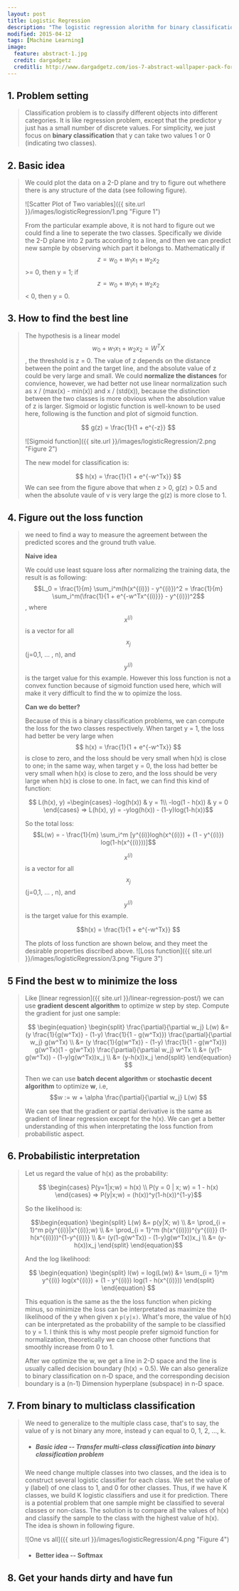 ```yaml
---
layout: post
title: Logistic Regression
description: "The logistic regression alorithm for binary classification"
modified: 2015-04-12
tags: [Machine Learning]
image:
  feature: abstract-1.jpg
  credit: dargadgetz
  creditli: http://www.dargadgetz.com/ios-7-abstract-wallpaper-pack-for-iphone-5-and-ipod-touch-retina/
---
```


## 1. Problem setting
> Classification problem is to classify different objects into different categories. It is like regression problem, except that the predictor y just has a small number of discrete values. For simplicity, we just focus on **binary classification** that y can take two values 1 or 0 (indicating two classes). 

## 2. Basic idea
> We could plot the data on a 2-D plane and try to figure out whethere there is any structure of the data (see following figure).
> 
>![Scatter Plot of Two variables]({{ site.url }}/images/logisticRegression/1.png "Figure 1")
>
> From the particular example above, it is not hard to figure out we could find a line to seperate the two classes. Specifically we divide the 2-D plane into 2 parts according to a line, and then we can predict new sample by observing which part it belongs to. Mathematically if $$ z = w_0 + w_1x_1 + w_2x_2$$ >= 0, then y = 1; if $$ z = w_0 + w_1x_1 + w_2x_2$$ < 0, then y = 0.

## 3. How to find the best line
> The hypothesis is a linear model $$ w_0 + w_1x_1 + w_2x_2 = W^TX $$, the threshold is z = 0. The value of z depends on the distance between the point and the target line, and the absolute value of z could be very large and small. We could **normalize the distances** for convience, however, we had better not use linear normalization such as x / (max(x) - min(x)) and x / (std(x)), because the distinction between the two classes is more obvious when the absolution value of z is larger. Sigmoid or logistic function is well-known to be used here, following is the function and plot of sigmoid function.
>
> $$ g(z) = \frac{1}{1 + e^{-z}} $$
>
> ![Sigmoid function]({{ site.url }}/images/logisticRegression/2.png "Figure 2")
>
> The new model for classification is:
>
> $$ h(x) = \frac{1}{1 + e^{-w^Tx}} $$
> We can see from the figure above that when z > 0, g(z) > 0.5 and when the absolute vaule of v is very large the g(z) is more close to 1. 

## 4. Figure out the loss function
> we need to find a way to measure the agreement between the predicted scores and the ground truth value.
>
> **Naive idea**
>
> We could use least square loss after normalizing the training data, the result is as following:
> $$L_0 = \frac{1}{m} \sum_i^m(h(x^{(i)}) - y^{(i)})^2 = \frac{1}{m} \sum_i^m(\frac{1}{1 + e^{-w^Tx^{(i)}}} - y^{(i)})^2$$, where $$x^{(i)}$$ is a vector for all $$x_j$$ (j=0,1, ... , n), and $$y^{(i)}$$ is the target value for this example. However this loss function is not a convex function because of sigmoid function used here, which will make it very difficult to find the w to opimize the loss.
>
> **Can we do better?**
>
> Because of this is a binary classification problems, we can compute the loss for the two classes respectively. When target y = 1, the loss had better be very large when $$ h(x) = \frac{1}{1 + e^{-w^Tx}} $$ is close to zero, and the loss should be very small when h(x) is close to one; in the same way, when target y = 0, the loss had better be very small when h(x) is close to zero, and the loss should be very large when h(x) is close to one. In fact, we can find this kind of function: 
>
>$$ L(h(x), y) =\begin{cases} -log(h(x)) & y = 1\\ -log(1 - h(x)) & y  = 0 \end{cases} => L(h(x), y) = -ylog(h(x)) - (1-y)log(1-h(x))$$
>
>So the total loss: $$L(w) = - \frac{1}{m} \sum_i^m [y^{(i)}logh(x^{(i)}) + (1 - y^{(i)}) log(1-h(x^{(i)}))]$$
> 
> $$x^{(i)}$$ is a vector for all $$x_j$$ (j=0,1, ... , n), and $$y^{(i)}$$ is the target value for this example. 
> 
>$$h(x) = \frac{1}{1 + e^{-w^Tx}} $$
>
> The plots of loss function are shown below, and they meet the desirable properties discribed above.
> ![Loss function]({{ site.url }}/images/logisticRegression/3.png "Figure 3")

## 5 Find the best w to minimize the loss
> Like [linear regression]({{ site.url }}/linear-regression-post/) we can use **gradient descent algorithm** to optimize w step by step.
> Compute the gradient for just one sample:
>
> $$ \begin{equation}
     \begin{split} 
     \frac{\partial}{\partial w_j} L(w) 
     &= (y \frac{1}{g(w^Tx)} - (1-y)  \frac{1}{1 - g(w^Tx)})  \frac{\partial}{\partial w_j} g(w^Tx) \\
     &= (y \frac{1}{g(w^Tx)} - (1-y)  \frac{1}{1 - g(w^Tx)})  g(w^Tx)(1 - g(w^Tx)) \frac{\partial}{\partial w_j} w^Tx \\
     &= (y(1-g(w^Tx)) - (1-y)g(w^Tx))x_j \\
     &= (y-h(x))x_j                                    
    \end{split}
    \end{equation} $$
> 
> Then we can use **batch decent algorithm** or **stochastic decent algorithm** to optimize **w**, i.e, $$w := w + \alpha \frac{\partial}{\partial w_j} L(w) $$
>
> We can see that the gradient or partial derivative is the same as gradient of linear regression except for the h(x). We can get a better understanding of this when interpretating the loss function from probabilistic aspect.

## 6. Probabilistic interpretation
> Let us regard the value of h(x) as the probability:
>
> $$ \begin{cases} P(y=1|x;w) = h(x) \\ P(y = 0 | x; w) = 1 - h(x) \end{cases} => P(y|x;w) = (h(x))^y(1-h(x))^{1-y}$$
>
> So the likelihood is:
>
> $$\begin{equation}
     \begin{split} 
     L(w) &= p(y|X; w) \\ 
     &= \prod_{i = 1}^m p(y^{(i)}|x^{(i)};w) \\
     &= \prod_{i = 1}^m (h(x^{(i)}))^{y^{(i)}} (1-h(x^{(i)}))^{1-y^{(i)}} \\
     &= (y(1-g(w^Tx)) - (1-y)g(w^Tx))x_j \\
     &= (y-h(x))x_j                                 
    \end{split}
    \end{equation}$$
> 
> And the log likelihood:
> 
>$$ \begin{equation}
     \begin{split} 
     l(w) = log(L(w))
     &= \sum_{i = 1}^m y^{(i)} log(x^{(i)}) + (1 - y^{(i)}) log(1 - h(x^{(i)}))                            
    \end{split}
    \end{equation} $$
>
> This equation is the same as the the loss function when picking minus, so minimize the loss can be interpretated as maximize the likelihood of the y when given x `p(y|x)`. What's more, the value of h(x) can be interpretated as the probability of the sample to be classified to y = 1. I think this is why most people prefer sigmoid function for normalization, theoretically we can choose other functions that smoothly increase from 0 to 1.
>
> After we optimize the w, we get a line in 2-D space and the line is usually called decision boundary (h(x) = 0.5). We can also generalize to binary classification on n-D space, and the corresponding decision boundary is a (n-1) Dimension hyperplane (subspace) in n-D space.

## 7. From binary to multiclass classification
> We need to generalize to the multiple class case, that's to say, the value of y is not binary any more, instead y can equal to 0, 1, 2, ..., k.
>
> * ##### Basic idea -- Transfer multi-class classification into binary classification problem
> We need change multiple classes into two classes, and the idea is to construct several logistic classifier for each class. We set the value of y (label) of one class to 1, and 0 for other classes. Thus, if we have K classes, we build K logistic classifiers and use it for prediction. There is a potential problem that one sample might be classified to several classes or non-class. The solution is to compare all the values of h(x) and classify the sample to the class with the highest value of h(x). The idea is shown in following figure.
>
> ![One vs all]({{ site.url }}/images/logisticRegression/4.png "Figure 4")
>
> * #### Better idea -- Softmax

## 8. Get your hands dirty and have fun







